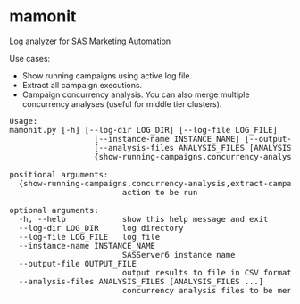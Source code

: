 # mamonit
Log analyzer for SAS Marketing Automation

Use cases:
- Show running campaigns using active log file.
- Extract all campaign executions.
- Campaign concurrency analysis. You can also merge multiple concurrency analyses (useful for middle tier clusters).

<pre>
Usage:
mamonit.py [-h] [--log-dir LOG_DIR] [--log-file LOG_FILE]
                  [--instance-name INSTANCE_NAME] [--output-file OUTPUT_FILE]
                  [--analysis-files ANALYSIS_FILES [ANALYSIS_FILES ...]]
                  {show-running-campaigns,concurrency-analysis,extract-campaign-executions,merge-concurrency-analysis}

positional arguments:
  {show-running-campaigns,concurrency-analysis,extract-campaign-executions,merge-concurrency-analysis}
                        action to be run

optional arguments:
  -h, --help            show this help message and exit
  --log-dir LOG_DIR     log directory
  --log-file LOG_FILE   log file
  --instance-name INSTANCE_NAME
                        SASServer6 instance name
  --output-file OUTPUT_FILE
                        output results to file in CSV format
  --analysis-files ANALYSIS_FILES [ANALYSIS_FILES ...]
                        concurrency analysis files to be merged
</pre>
